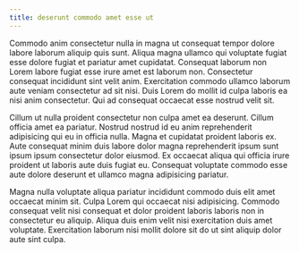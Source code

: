 ```yaml
---
title: deserunt commodo amet esse ut
---
```


Commodo anim consectetur nulla in magna ut consequat tempor dolore labore laborum aliquip quis sunt. Aliqua magna ullamco qui voluptate fugiat esse dolore fugiat et pariatur amet cupidatat. Consequat laborum non Lorem labore fugiat esse irure amet est laborum non. Consectetur consequat incididunt sint velit anim. Exercitation commodo ullamco laborum aute veniam consectetur ad sit nisi. Duis Lorem do mollit id culpa laboris ea nisi anim consectetur. Qui ad consequat occaecat esse nostrud velit sit.

Cillum ut nulla proident consectetur non culpa amet ea deserunt. Cillum officia amet ea pariatur. Nostrud nostrud id eu anim reprehenderit adipisicing qui eu in officia nulla. Magna et cupidatat proident laboris ex. Aute consequat minim duis labore dolor magna reprehenderit ipsum sunt ipsum ipsum consectetur dolor eiusmod. Ex occaecat aliqua qui officia irure proident ut laboris aute duis fugiat eu. Consequat voluptate commodo esse aute dolore deserunt et ullamco magna adipisicing pariatur.

Magna nulla voluptate aliqua pariatur incididunt commodo duis elit amet occaecat minim sit. Culpa Lorem qui occaecat nisi adipisicing. Commodo consequat velit nisi consequat et dolor proident laboris laboris non in consectetur eu aliquip. Aliqua duis enim velit nisi exercitation duis amet voluptate. Exercitation laborum nisi mollit dolore sit do ut sint aliquip dolor aute sint culpa.